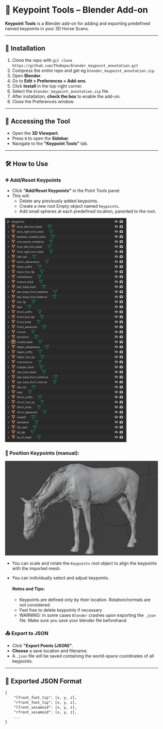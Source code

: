 # 📌 Keypoint Tools – Blender Add-on

**Keypoint Tools** is a Blender add-on for adding and exporting predefined named keypoints in your 3D Horse Scans.

---

## 🔧 Installation
1. Clone the repo with `git clone https://github.com/TheDepe/blender_keypoint_annotation.git`
2. Compress the *entire* repo and get eg `blender_keypoint_annotation.zip`
1. Open **Blender**.
2. Go to **Edit > Preferences > Add-ons**.
3. Click **Install** in the top-right corner.
4. Select the `blender_keypoint_annotation.zip` file.
5. After installation, **check the box** to enable the add-on.
6. Close the Preferences window.

---

## 📍 Accessing the Tool

- Open the **3D Viewport**.
- Press `N` to open the **Sidebar**.
- Navigate to the **"Keypoint Tools"** tab.

---

## 🛠 How to Use

### ➕ Add/Reset Keypoints

- Click **"Add/Reset Keypoints"** in the Point Tools panel.
- This will:
  - Delete any previously added keypoints.
  - Create a new root Empty object named `Keypoints`.
  - Add small spheres at each predefined location, parented to the root.

<img src="assets/Keypoints.png" alt="List of Keypoints in Blender" width="400"/>

### 🧭 Position Keypoints (manual):
![KeypointsList](assets/AnnotatedScan.png)
- You can scale and rotate the `Keypoints` root object to align the keypoints with the imported mesh.
- You can individually select and adjust keypoints.

    #### Notes and Tips:
    - Keypoints are defined only by their location. Rotation/normals are not considered.
    - Feel free to delete keypoints if necessary
    - WARNING: In some cases `Blender` crashes upon exporting the `.json` file. Make sure you save your blender file beforehand.

### 📤 Export to JSON

- Click **"Export Points (JSON)"**.
- **Choose** a save location and filename.
- A `.json` file will be saved containing the world-space coordinates of all keypoints.

---

## 📁 Exported JSON Format

```
{
    "lfront_foot_tip": [x, y, z],
    "rfront_foot_tip": [x, y, z],
    "lfront_sesamoid": [x, y, z],
    "rfront_sesamoid": [x, y, z],
    ...
}
```